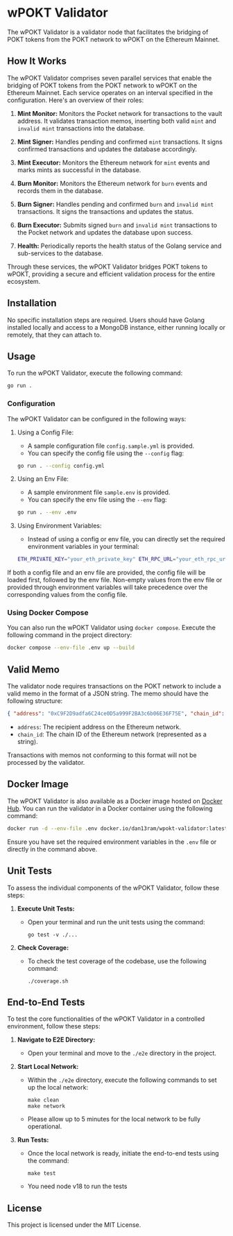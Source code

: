 # wPOKT Validator

The wPOKT Validator is a validator node that facilitates the bridging of POKT tokens from the POKT network to wPOKT on the Ethereum Mainnet.

## How It Works

The wPOKT Validator comprises seven parallel services that enable the bridging of POKT tokens from the POKT network to wPOKT on the Ethereum Mainnet. Each service operates on an interval specified in the configuration. Here's an overview of their roles:

1. **Mint Monitor:**
   Monitors the Pocket network for transactions to the vault address. It validates transaction memos, inserting both valid `mint` and `invalid mint` transactions into the database.

2. **Mint Signer:**
   Handles pending and confirmed `mint` transactions. It signs confirmed transactions and updates the database accordingly.

3. **Mint Executor:**
   Monitors the Ethereum network for `mint` events and marks mints as successful in the database.

4. **Burn Monitor:**
   Monitors the Ethereum network for `burn` events and records them in the database.

5. **Burn Signer:**
   Handles pending and confirmed `burn` and `invalid mint` transactions. It signs the transactions and updates the status.

6. **Burn Executor:**
   Submits signed `burn` and `invalid mint` transactions to the Pocket network and updates the database upon success.

7. **Health:**
   Periodically reports the health status of the Golang service and sub-services to the database.

Through these services, the wPOKT Validator bridges POKT tokens to wPOKT, providing a secure and efficient validation process for the entire ecosystem.

## Installation

No specific installation steps are required. Users should have Golang installed locally and access to a MongoDB instance, either running locally or remotely, that they can attach to.

## Usage

To run the wPOKT Validator, execute the following command:

```bash
go run .
```

### Configuration

The wPOKT Validator can be configured in the following ways:

1. Using a Config File:

    - A sample configuration file `config.sample.yml` is provided.
    - You can specify the config file using the `--config` flag:

    ```bash
    go run . --config config.yml
    ```

2. Using an Env File:

    - A sample environment file `sample.env` is provided.
    - You can specify the env file using the `--env` flag:

    ```bash
    go run . --env .env
    ```

3. Using Environment Variables:
    - Instead of using a config or env file, you can directly set the required environment variables in your terminal:
    ```bash
    ETH_PRIVATE_KEY="your_eth_private_key" ETH_RPC_URL="your_eth_rpc_url" ... go run .
    ```

If both a config file and an env file are provided, the config file will be loaded first, followed by the env file. Non-empty values from the env file or provided through environment variables will take precedence over the corresponding values from the config file.

### Using Docker Compose

You can also run the wPOKT Validator using `docker compose`. Execute the following command in the project directory:

```bash
docker compose --env-file .env up --build
```

## Valid Memo

The validator node requires transactions on the POKT network to include a valid memo in the format of a JSON string. The memo should have the following structure:

```json
{ "address": "0xC9F2D9adfa6C24ce0D5a999F2BA3c6b06E36F75E", "chain_id": "5" }
```

-   `address`: The recipient address on the Ethereum network.
-   `chain_id`: The chain ID of the Ethereum network (represented as a string).

Transactions with memos not conforming to this format will not be processed by the validator.

## Docker Image

The wPOKT Validator is also available as a Docker image hosted on [Docker Hub](https://hub.docker.com/r/dan13ram/wpokt-validator). You can run the validator in a Docker container using the following command:

```bash
docker run -d --env-file .env docker.io/dan13ram/wpokt-validator:latest
```

Ensure you have set the required environment variables in the `.env` file or directly in the command above.

## Unit Tests

To assess the individual components of the wPOKT Validator, follow these steps:

1. **Execute Unit Tests:**

    - Open your terminal and run the unit tests using the command:
        ```shell
        go test -v ./...
        ```

2. **Check Coverage:**
    - To check the test coverage of the codebase, use the following command:
        ```shell
        ./coverage.sh
        ```

## End-to-End Tests

To test the core functionalities of the wPOKT Validator in a controlled environment, follow these steps:

1. **Navigate to E2E Directory:**

    - Open your terminal and move to the `./e2e` directory in the project.

2. **Start Local Network:**

    - Within the `./e2e` directory, execute the following commands to set up the local network:
        ```shell
        make clean
        make network
        ```
    - Please allow up to 5 minutes for the local network to be fully operational.

3. **Run Tests:**
    - Once the local network is ready, initiate the end-to-end tests using the command:
        ```shell
        make test
        ```
    - You need node v18 to run the tests

## License

This project is licensed under the MIT License.

